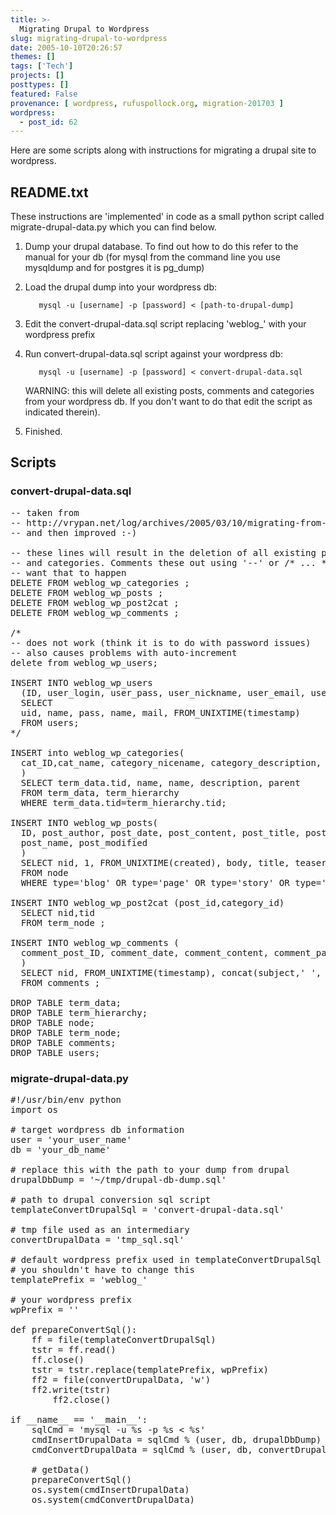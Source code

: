 ```yaml
---
title: >-
  Migrating Drupal to Wordpress
slug: migrating-drupal-to-wordpress
date: 2005-10-10T20:26:57
themes: []
tags: ['Tech']
projects: []
posttypes: []
featured: False
provenance: [ wordpress, rufuspollock.org, migration-201703 ]
wordpress:
  - post_id: 62
---
```


Here are some scripts along with instructions for migrating a drupal site to wordpress.

## README.txt ##

These instructions are 'implemented' in code as a small python script called migrate-drupal-data.py which you can find below. 

1. Dump your drupal database. To find out how to do this refer to the manual for your db (for mysql from the command line you use mysqldump and for postgres it is pg_dump)

2. Load the drupal dump into your wordpress db:

          mysql -u [username] -p [password] < [path-to-drupal-dump]

3. Edit the convert-drupal-data.sql script replacing 'weblog_' with your wordpress prefix

4. Run convert-drupal-data.sql script against your wordpress db:

          mysql -u [username] -p [password] < convert-drupal-data.sql

    WARNING: this will delete all existing posts, comments and categories from your wordpress db. If you don't want to do that edit the script as indicated therein).

5. Finished.

## Scripts ##

### convert-drupal-data.sql ###

<pre>
-- taken from
-- http://vrypan.net/log/archives/2005/03/10/migrating-from-drupal-to-wordpress/
-- and then improved :-)

-- these lines will result in the deletion of all existing posts, comments
-- and categories. Comments these out using '--' or /* ... */ if you don't
-- want that to happen 
DELETE FROM weblog_wp_categories ;
DELETE FROM weblog_wp_posts ;
DELETE FROM weblog_wp_post2cat ;
DELETE FROM weblog_wp_comments ;

/*
-- does not work (think it is to do with password issues)
-- also causes problems with auto-increment
delete from weblog_wp_users;

INSERT INTO weblog_wp_users
  (ID, user_login, user_pass, user_nickname, user_email, user_registered)
  SELECT
  uid, name, pass, name, mail, FROM_UNIXTIME(timestamp)
  FROM users;
*/

INSERT into weblog_wp_categories(
  cat_ID,cat_name, category_nicename, category_description, category_parent
  )
  SELECT term_data.tid, name, name, description, parent
  FROM term_data, term_hierarchy
  WHERE term_data.tid=term_hierarchy.tid;

INSERT INTO weblog_wp_posts(
  ID, post_author, post_date, post_content, post_title, post_excerpt,
  post_name, post_modified
  )
  SELECT nid, 1, FROM_UNIXTIME(created), body, title, teaser, concat('OLD',nid), FROM_UNIXTIME(changed)
  FROM node
  WHERE type='blog' OR type='page' OR type='story' OR type='forum' ;

INSERT INTO weblog_wp_post2cat (post_id,category_id)
  SELECT nid,tid
  FROM term_node ;

INSERT INTO weblog_wp_comments (
  comment_post_ID, comment_date, comment_content, comment_parent
  )
  SELECT nid, FROM_UNIXTIME(timestamp), concat(subject,' ', comment), thread
  FROM comments ;

DROP TABLE term_data;
DROP TABLE term_hierarchy;
DROP TABLE node;
DROP TABLE term_node;
DROP TABLE comments;
DROP TABLE users;
</pre>

### migrate-drupal-data.py ###

<pre>
#!/usr/bin/env python
import os

# target wordpress db information
user = 'your_user_name'
db = 'your_db_name'

# replace this with the path to your dump from drupal
drupalDbDump = '~/tmp/drupal-db-dump.sql'

# path to drupal conversion sql script
templateConvertDrupalSql = 'convert-drupal-data.sql'

# tmp file used as an intermediary 
convertDrupalData = 'tmp_sql.sql'

# default wordpress prefix used in templateConvertDrupalSql script
# you shouldn't have to change this
templatePrefix = 'weblog_'

# your wordpress prefix
wpPrefix = ''

def prepareConvertSql():
    ff = file(templateConvertDrupalSql)
    tstr = ff.read()
    ff.close()
    tstr = tstr.replace(templatePrefix, wpPrefix)
    ff2 = file(convertDrupalData, 'w')
    ff2.write(tstr)
        ff2.close()

if __name__ == '__main__':
    sqlCmd = 'mysql -u %s -p %s < %s'
    cmdInsertDrupalData = sqlCmd % (user, db, drupalDbDump)
    cmdConvertDrupalData = sqlCmd % (user, db, convertDrupalData)

    # getData()
    prepareConvertSql()
    os.system(cmdInsertDrupalData)
    os.system(cmdConvertDrupalData)
</pre>



